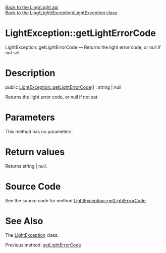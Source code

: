 [Back to the Ling/Light api](https://github.com/lingtalfi/Light/blob/master/doc/api/Ling/Light.md)<br>
[Back to the Ling\Light\Exception\LightException class](https://github.com/lingtalfi/Light/blob/master/doc/api/Ling/Light/Exception/LightException.md)


LightException::getLightErrorCode
================



LightException::getLightErrorCode — Returns the light error code, or null if not set.




Description
================


public [LightException::getLightErrorCode](https://github.com/lingtalfi/Light/blob/master/doc/api/Ling/Light/Exception/LightException/getLightErrorCode.md)() : string | null




Returns the light error code, or null if not set.




Parameters
================

This method has no parameters.


Return values
================

Returns string | null.








Source Code
===========
See the source code for method [LightException::getLightErrorCode](https://github.com/lingtalfi/Light/blob/master/Exception/LightException.php#L67-L70)


See Also
================

The [LightException](https://github.com/lingtalfi/Light/blob/master/doc/api/Ling/Light/Exception/LightException.md) class.

Previous method: [setLightErrorCode](https://github.com/lingtalfi/Light/blob/master/doc/api/Ling/Light/Exception/LightException/setLightErrorCode.md)<br>

